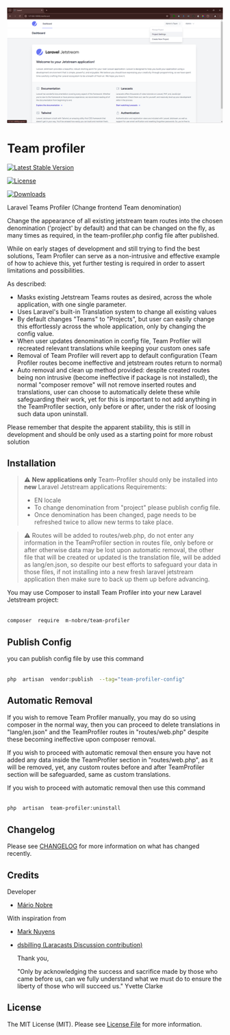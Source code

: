 ![Screenshot](https://raw.githubusercontent.com/m-nobre/team-profiler/master/art/screenshot.png)

  

# Team profiler

  

[![Latest Stable Version](https://poser.pugx.org/m-nobre/team-profiler/version.svg)](https://packagist.org/packages/m-nobre/team-profiler)

[![License](https://poser.pugx.org/m-nobre/team-profiler/license.svg)](https://packagist.org/packages/m-nobre/team-profiler)

[![Downloads](https://poser.pugx.org/m-nobre/team-profiler/d/total.svg)](https://packagist.org/packages/m-nobre/team-profiler)

  

Laravel Teams Profiler (Change frontend Team denomination)

Change the appearance of all existing jetstream team routes into the chosen denomination ('project' by default) and that can be changed on the fly, as many times as required, in the team-profiler.php config file after published.

While on early stages of development and still trying to find the best solutions, Team Profiler can serve as a non-intrusive and effective example of how to achieve this, yet further testing is required in order to assert limitations and possibilities.

As described:
 - Masks existing Jetstream Teams routes as desired, across the whole application, with one single parameter.
 - Uses Laravel's built-in Translation system to change all existing values
 - By default changes "Teams" to "Projects", but user can easily change this effortlessly across the whole application, only by changing the config value.
 - When user updates denomination in config file, Team Profiler will recreated relevant translations while keeping your custom ones safe
 - Removal of Team Profiler will revert app to default configuration (Team Profiler routes become ineffective and jetstream routes return to normal)
 - Auto removal and clean up method provided: despite created routes being non intrusive (become ineffective if package is not installed), the normal "composer remove" will not remove inserted routes and translations, user can choose to automatically delete these while safeguarding their work, yet for this is important to not add anything in the TeamProfiler section, only before or after, under the risk of loosing such data upon uninstall.


Please remember that despite the apparent stability, this is still in development and should be only used as a starting point for more robust solution

  

## Installation
>:warning: **New applications only** 
>Team-Profiler should only be installed into **new** Laravel Jetstream applications
>Requirements:
>- EN locale
>- To change denomination from "project" please publish config file.
>- Once denomination has been changed, page needs to be refreshed twice to allow new terms to take place.


>:warning: Routes will be added to routes/web.php, do not enter any information in the TeamProfiler section in routes file, only before or after otherwise data may be lost upon automatic removal, the other file that will be created or updated is the translation file, will be added as lang/en.json, so despite our best efforts to safeguard your data in those files, if not installing into a new fresh laravel jetstream application then make sure to back up them up before advancing.

  

You may use Composer to install Team Profiler into your new Laravel Jetstream project:

  

```bash

composer  require  m-nobre/team-profiler

```

  

## Publish Config

  

you can publish config file by use this command

  

```bash

php  artisan  vendor:publish  --tag="team-profiler-config"

```



## Automatic Removal

  
If you wish to remove Team Profiler manually, you may do so using composer in the normal way, then you can proceed to delete translations in "lang/en.json" and the TeamProfiler routes in "routes/web.php" despite these becoming ineffective upon composer removal.

If you wish to proceed with automatic removal then ensure you have not added any data inside the TeamProfiler section in "routes/web.php", as it will be removed, yet, any custom routes before and after TeamProfiler section will be safeguarded, same as custom translations.

If you wish to proceed with automatic removal then use this command


```bash

php  artisan  team-profiler:uninstall

```

## Changelog
  
Please see [CHANGELOG](CHANGELOG.md) for more information on what has changed recently.

## Credits

  
Developer
- [Mário Nobre](mailto:m.nobre@ymail.com)

With inspiration from
- [Mark Nuyens](https://marknuyens.nl/tips/renaming-teams-in-laravel-jetstream)
- [dsbilling (Laracasts Discussion contribution)](https://laracasts.com/discuss/channels/laravel/best-way-to-rename-teams-for-projects-with-jetstream)
  
  Thank you,
  
  "Only by acknowledging the success and sacrifice made by those who came before us, can we fully understand what we must do to ensure the liberty of those who will succeed us." Yvette Clarke

## License

  

The MIT License (MIT). Please see [License File](LICENSE.md) for more information.